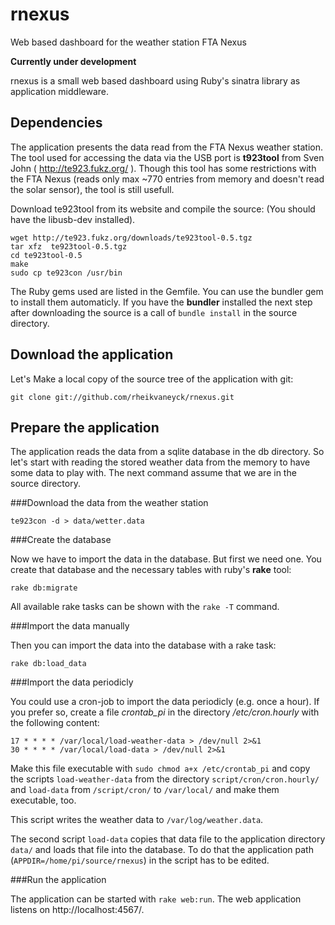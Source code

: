 rnexus
======

Web based dashboard for the weather station FTA Nexus 

**Currently under development**

rnexus is a small web based dashboard using Ruby's sinatra library as application middleware. 

Dependencies
------------

The application presents the data read from the FTA Nexus weather station. The tool used for accessing the data via the USB port is **t923tool** from Sven John ( http://te923.fukz.org/ ). Though this tool has some restrictions with the FTA Nexus (reads only max ~770 entries from memory and doesn't read the solar sensor), the tool is still usefull. 

Download te923tool from its website and compile the source: (You should have the libusb-dev installed).

```
wget http://te923.fukz.org/downloads/te923tool-0.5.tgz
tar xfz  te923tool-0.5.tgz
cd te923tool-0.5
make
sudo cp te923con /usr/bin
```

The Ruby gems used are listed in the Gemfile. You can use the bundler gem to install them automaticly. If you have the **bundler** installed the next step after downloading the source is a call of `bundle install` in the source directory.

Download the application
------------------------

Let's Make a local copy of the source tree of the application with git:

```
git clone git://github.com/rheikvaneyck/rnexus.git
```

Prepare the application
----------------------

The application reads the data from a sqlite database in the db directory. So let's start with reading the stored weather data from the memory to have some data to play with. The next command assume that we are in the source directory.

###Download the data from the weather station

```
te923con -d > data/wetter.data
```

###Create the database

Now we have to import the data in the database. But first we need one. You create that database and the necessary tables with ruby's **rake** tool:

```
rake db:migrate
```

All available rake tasks can be shown with the `rake -T` command.

###Import the data manually

Then you can import the data into the database with a rake task:
```
rake db:load_data
```

###Import the data periodicly

You could use a cron-job to import the data periodicly (e.g. once a hour). If you prefer so, create a file *crontab_pi*  in the directory */etc/cron.hourly* with the following content:

```
17 * * * * /var/local/load-weather-data > /dev/null 2>&1
30 * * * * /var/local/load-data > /dev/null 2>&1
``` 

Make this file executable with `sudo chmod a+x /etc/crontab_pi` and copy the scripts `load-weather-data` from the directory `script/cron/cron.hourly/` and `load-data` from `/script/cron/` to `/var/local/` and make them executable, too. 

This script writes the weather data to `/var/log/weather.data`.

The second script `load-data` copies that data file to the application directory `data/` and loads that file into the database. To do that the application path (`APPDIR=/home/pi/source/rnexus`) in the script has to be edited. 

###Run the application

The application can be started with `rake web:run`. The web application listens on http://localhost:4567/.
